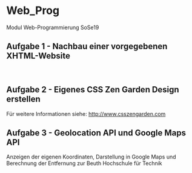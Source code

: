 # Web_Prog

Modul Web-Programmierung SoSe19


## Aufgabe 1 - Nachbau einer vorgegebenen XHTML-Website
</br>

## Aufgabe 2 - Eigenes CSS Zen Garden Design erstellen
Für weitere Informationen siehe: http://www.csszengarden.com


## Aufgabe 3 - Geolocation API und Google Maps API
Anzeigen der eigenen Koordinaten, Darstellung in Google Maps und
Berechnung der Entfernung zur Beuth Hochschule für Technik
